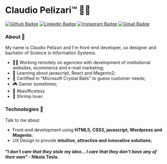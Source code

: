 
# Claudio Pelizari™️ 👨‍💻

[![Github Badge](https://img.shields.io/badge/-Github-000?style=flat-square&logo=Github&logoColor=white&link=https://github.com/claudiopelizari)](https://github.com/claudiopelizari)
[![Linkedin Badge](https://img.shields.io/badge/-LinkedIn-blue?style=flat-square&logo=Linkedin&logoColor=white&link=https://www.linkedin.com/in/pelizari/)](https://www.linkedin.com/in/pelizari/)
[![Instagram Badge](https://img.shields.io/badge/-instagram-E1306C?style=flat-square&logo=Instagram&logoColor=white&link=https://www.instagram.com/pelizari/)](https://www.instagram.com/pelizari/)
[![Gmail Badge](https://img.shields.io/badge/-Gmail-c14438?style=flat-square&logo=Gmail&logoColor=white&link=mailto:claudiopelizari@gmail.com)](mailto:claudiopelizari@gmail.com)

### About 🧐 

My name is Claudio Pelizari and I'm front-end developer, ux designer and bachelor of Science in Information Systems.

- 👨‍💻 Working remotely on agencies with development of institutional websites, ecommerce and e-mail marketing;
- 🧠 Learning about javascript, React and Magento2;    
- 🔮 Certified in "Microsoft Crystal Balls" to guess customer needs;
- 🎮 Gamer sometimes;
- 🏡 #beofficeless    
- 🍤 Shrimp lover.

### Technologies :rocket:

Talk to me about

- Front-end development using **HTML5, CSS3, javascript, Wordpress and Magento**;
- UX Design to provide **intuitive, attractive and innovative solutions**;


#### <em>"I don't care that they stole my idea... I care that they don't have any of their own"</em> - Nikola Tesla.